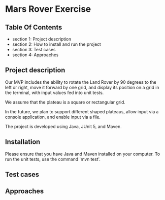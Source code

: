 # Mars Rover Exercise

## Table Of Contents
*  section 1: Project description
*  section 2: How to install and run the project
*  section 3: Test cases
*  section 4: Approaches 

## Project description

Our MVP includes the ability to rotate the Land Rover by 90 degrees to the left or right, move it forward by one grid, and display its position on a grid in the terminal, with input values fed into unit tests.

We assume that the plateau is a square or rectangular grid.

In the future, we plan to support different shaped plateaus, allow input via a console application, and enable input via a file.

The project is developed using Java, JUnit 5, and Maven.

## Installation

Please ensure that you have Java and Maven installed on your computer. To run the unit tests, use the command 'mvn test'.

## Test cases

## Approaches
